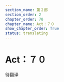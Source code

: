 ```yaml
---
section_name: 第２部
section_order: 2
chapter_order: 70
chapter_name: Act：７０
show_chapter_order: True
status: translating
---
```


# Act：７０
待翻译
